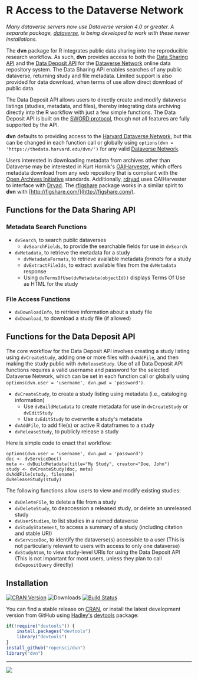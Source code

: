 # R Access to the Dataverse Network #

*Many dataverse servers now use Dataverse version 4.0 or greater. A separate package, [dataverse](https:://github.com/IQSS/dataverse-client-r), is being developed to work with these newer installations.*

The **dvn** package for R integrates public data sharing into the reproducible research workflow. As such, **dvn** provides access to both the [Data Sharing API](http://guides.thedata.org/node/13328) and the [Data Deposit API](http://devguide.thedata.org/features/api/data-deposit/) for the [Dataverse Network](http://thedata.org/) online data repository system. The Data Sharing API enables searches of any public dataverse, returning study and file metadata. Limited support is also provided for data download, when terms of use allow direct download of public data.

The Data Deposit API allows users to directly create and modify dataverse listings (studies, metadata, and files), thereby integrating data archiving directly into the R workflow with just a few simple functions. The Data Deposit API is built on the [SWORD protocol](http://en.wikipedia.org/wiki/SWORD_%28protocol%29), though not all features are fully supported by the API.

**dvn** defaults to providing access to the [Harvard Dataverse Network](https://thedata.harvard.edu/dvn/), but this can be changed in each function call or globally using `options(dvn = 'https://thedata.harvard.edu/dvn/')` for any valid [Dataverse Network](http://thedata.org/book/dataverse-networks-around-world).

Users interested in downloading metadata from archives other than Dataverse may be interested in Kurt Hornik's [OAIHarvester](http://cran.r-project.org/web/packages/OAIHarvester/index.html), which offers metadata download from any web repository that is compliant with the [Open Archives Initiative](http://www.openarchives.org/) standards. Additionally, [rdryad](http://cran.fhcrc.org/web/packages/rdryad/index.html) uses OAIHarvester to interface with [Dryad](http://datadryad.org/). The [rfigshare](http://cran.r-project.org/web/packages/rfigshare/) package works in a similar spirit to **dvn** with [http://figshare.com/](http://figshare.com/).

## Functions for the Data Sharing API ##
### Metadata Search Functions ###
* `dvSearch`, to search public dataverses
  * `dvSearchFields`, to provide the searchable fields for use in `dvSearch`
* `dvMetadata`, to retrieve the metadata for a study
  * `dvMetadataFormats`, to retrieve available metadata *formats* for a study
  * `dvExtractFileIds`, to extract available files from the `dvMetadata` response
  * Using `dvTermsOfUse(dvMetadata(objectId))` displays Terms Of Use as HTML for the study

### File Access Functions ###
* `dvDownloadInfo`, to retrieve information about a study file
* `dvDownload`, to download a study file (if allowed)

## Functions for the Data Deposit API ##

The core workflow for the Data Deposit API involves creating a study listing using `dvCreateStudy`, adding one or more files with `dvAddFile`, and then making the study public with `dvReleaseStudy`. Use of all Data Deposit API functions requires a valid username and password for the selected Dataverse Network, which can be set in each function call or globally using `options(dvn.user = 'username', dvn.pwd = 'password')`.

* `dvCreateStudy`, to create a study listing using metadata (i.e., cataloging information)
  * Use `dvBuildMetadata` to create metadata for use in `dvCreateStudy` or `dvEditStudy`
  * Use `dvEditStudy` to overwrite a study's metadata
* `dvAddFile`, to add file(s) or active R dataframes to a study
* `dvReleaseStudy`, to publicly release a study

Here is simple code to enact that workflow:

```
options(dvn.user = 'username', dvn.pwd = 'password')
doc <- dvServiceDoc()
meta <- dvBuildMetadata(title="My Study", creator="Doe, John")
study <- dvCreateStudy(doc, meta)
dvAddFile(study, filename)
dvReleaseStudy(study)
```

The following functions allow users to view and modify existing studies:
* `dvDeleteFile`, to delete a file from a study
* `dvDeleteStudy`, to deaccession a released study, or delete an unreleased study
* `dvUserStudies`, to list studies in a named dataverse
* `dvStudyStatement`, to access a summary of a study (including citation and stable URI)
* `dvServiceDoc`, to identify the dataverse(s) accessible to a user (This is not particularly relevant to users with access to only one dataverse)
* `dvStudyAtom`, to view study-level URIs for using the Data Deposit API (This is not important for most users, unless they plan to call `dvDepositQuery` directly)


## Installation ##

[![CRAN Version](http://www.r-pkg.org/badges/version/dvn)](http://cran.r-project.org/package=dvn)
![Downloads](http://cranlogs.r-pkg.org/badges/dvn)
[![Build Status](https://travis-ci.org/ropensci/dvn.png?branch=master)](https://travis-ci.org/ropensci/dvn)

You can find a stable release on [CRAN](http://cran.r-project.org/package=dvn), or install the latest development version from GitHub using [Hadley's](http://had.co.nz/) [devtools](http://cran.r-project.org/package=devtools) package:

```R
if(!require("devtools")) {
    install.packages("devtools")
    library("devtools")
}
install_github("ropensci/dvn")
library("dvn")
```

---

[![](http://ropensci.org/public_images/github_footer.png)](http://ropensci.org)
